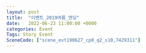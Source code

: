 ```yaml
---
layout: post
title:  "이벤트_2019여름_엔딩"
date:   2022-06-23 11:00:00 +0000
categories: Event
Tags: Story Event
SceneCode: ["scene_evt190627_cp0_q2_s10,7429311"]
---
```

